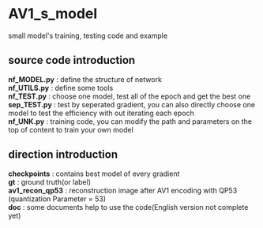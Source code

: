 # AV1_s_model
small model's training, testing code and example
## source code introduction
**nf_MODEL.py** : define the structure of network  
**nf_UTILS.py** : define some tools  
**nf_TEST.py** : choose one model, test all of the epoch and get the best one  
**sep_TEST.py** : test by seperated gradient, you can also directly choose one model to test the efficiency with out iterating each epoch  
**nf_UNK.py** : training code, you can modify the path and parameters on the top of content to train your own model  
## direction introduction  
**checkpoints** : contains best model of every gradient  
**gt** : ground truth(or label)  
**av1_recon_qp53** : reconstruction image after AV1 encoding with QP53 (quantization Parameter = 53)  
**doc** : some documents help to use the code(English version not complete yet)  
